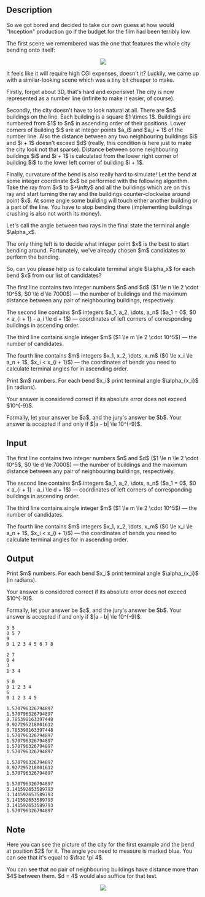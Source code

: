 ## Description

<div><p>So we got bored and decided to take our own guess at how would "Inception" production go if the budget for the film had been terribly low.</p><p>The first scene we remembered was the one that features the whole city bending onto itself:</p><center> <img class="tex-graphics" src="file://x1brkTsM.png" style="max-width: 100.0%;max-height: 100.0%;"> </center><p>It feels like it will require high CGI expenses, doesn't it? Luckily, we came up with a similar-looking scene which was a tiny bit cheaper to make.</p><p>Firstly, forget about 3D, that's hard and expensive! The city is now represented as a number line (<span class="tex-font-style-it">infinite to make it easier, of course</span>).</p><p>Secondly, the city doesn't have to look natural at all. There are $n$ buildings on the line. Each building is a square $1 \times 1$. <span class="tex-font-style-bf">Buildings are numbered from $1$ to $n$ in ascending order of their positions.</span> Lower corners of building $i$ are at integer points $a_i$ and $a_i + 1$ of the number line. Also the distance between any two neighbouring buildings $i$ and $i + 1$ doesn't exceed $d$ (<span class="tex-font-style-it">really, this condition is here just to make the city look not that sparse</span>). Distance between some neighbouring buildings $i$ and $i + 1$ is calculated from the lower right corner of building $i$ to the lower left corner of building $i + 1$.</p><p>Finally, curvature of the bend is also really hard to simulate! Let the bend at some integer coordinate $x$ be performed with the following algorithm. Take the ray from $x$ to $+\infty$ and all the buildings which are on this ray and start turning the ray and the buildings counter-clockwise around point $x$. At some angle some building will touch either another building or a part of the line. You have to stop bending there (<span class="tex-font-style-it">implementing buildings crushing is also not worth its money</span>). </p><p><span class="tex-font-style-bf">Let's call the angle between two rays in the final state the terminal angle $\alpha_x$.</span></p><p>The only thing left is to decide what integer point $x$ is the best to start bending around. Fortunately, we've already chosen $m$ candidates to perform the bending.</p><p>So, can you please help us to calculate terminal angle $\alpha_x$ for each bend $x$ from our list of candidates?</p></div><div class="input-specification"><p>The first line contains two integer numbers $n$ and $d$ ($1 \le n \le 2 \cdot 10^5$, $0 \le d \le 7000$) — the number of buildings and the maximum distance between any pair of neighbouring buildings, respectively.</p><p>The second line contains $n$ integers $a_1, a_2, \dots, a_n$ ($a_1 = 0$, $0 &lt; a_{i + 1} - a_i \le d + 1$) — coordinates of left corners of corresponding buildings in ascending order.</p><p>The third line contains single integer $m$ ($1 \le m \le 2 \cdot 10^5$) — the number of candidates.</p><p>The fourth line contains $m$ integers $x_1, x_2, \dots, x_m$ ($0 \le x_i \le a_n + 1$, $x_i &lt; x_{i + 1}$) — the coordinates of bends you need to calculate terminal angles for in ascending order.</p></div><div class="output-specification"><p>Print $m$ numbers. For each bend $x_i$ print terminal angle $\alpha_{x_i}$ (in radians).</p><p>Your answer is considered correct if its absolute error does not exceed $10^{-9}$.</p><p>Formally, let your answer be $a$, and the jury's answer be $b$. Your answer is accepted if and only if $|a - b| \le 10^{-9}$.</p></div>

## Input

<p>The first line contains two integer numbers $n$ and $d$ ($1 \le n \le 2 \cdot 10^5$, $0 \le d \le 7000$) — the number of buildings and the maximum distance between any pair of neighbouring buildings, respectively.</p><p>The second line contains $n$ integers $a_1, a_2, \dots, a_n$ ($a_1 = 0$, $0 &lt; a_{i + 1} - a_i \le d + 1$) — coordinates of left corners of corresponding buildings in ascending order.</p><p>The third line contains single integer $m$ ($1 \le m \le 2 \cdot 10^5$) — the number of candidates.</p><p>The fourth line contains $m$ integers $x_1, x_2, \dots, x_m$ ($0 \le x_i \le a_n + 1$, $x_i &lt; x_{i + 1}$) — the coordinates of bends you need to calculate terminal angles for in ascending order.</p>

## Output

<p>Print $m$ numbers. For each bend $x_i$ print terminal angle $\alpha_{x_i}$ (in radians).</p><p>Your answer is considered correct if its absolute error does not exceed $10^{-9}$.</p><p>Formally, let your answer be $a$, and the jury's answer be $b$. Your answer is accepted if and only if $|a - b| \le 10^{-9}$.</p>





```input1
3 5
0 5 7
9
0 1 2 3 4 5 6 7 8
```




```input2
2 7
0 4
3
1 3 4
```




```input3
5 0
0 1 2 3 4
6
0 1 2 3 4 5
```




```output1
1.570796326794897
1.570796326794897
0.785398163397448
0.927295218001612
0.785398163397448
1.570796326794897
1.570796326794897
1.570796326794897
1.570796326794897
```




```output2
1.570796326794897
0.927295218001612
1.570796326794897
```




```output3
1.570796326794897
3.141592653589793
3.141592653589793
3.141592653589793
3.141592653589793
1.570796326794897
```



## Note

<p>Here you can see the picture of the city for the first example and the bend at position $2$ for it. The angle you need to measure is marked blue. You can see that it's equal to $\frac \pi 4$.</p><p>You can see that no pair of neighbouring buildings have distance more than $4$ between them. $d = 4$ would also suffice for that test.</p><center> <img class="tex-graphics" src="file://SxxRzPHb.png" style="max-width: 100.0%;max-height: 100.0%;"> </center>
